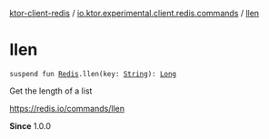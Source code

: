 [ktor-client-redis](../index.md) / [io.ktor.experimental.client.redis.commands](index.md) / [llen](./llen.md)

# llen

`suspend fun `[`Redis`](../io.ktor.experimental.client.redis/-redis/index.md)`.llen(key: `[`String`](https://kotlinlang.org/api/latest/jvm/stdlib/kotlin/-string/index.html)`): `[`Long`](https://kotlinlang.org/api/latest/jvm/stdlib/kotlin/-long/index.html)

Get the length of a list

https://redis.io/commands/llen

**Since**
1.0.0

